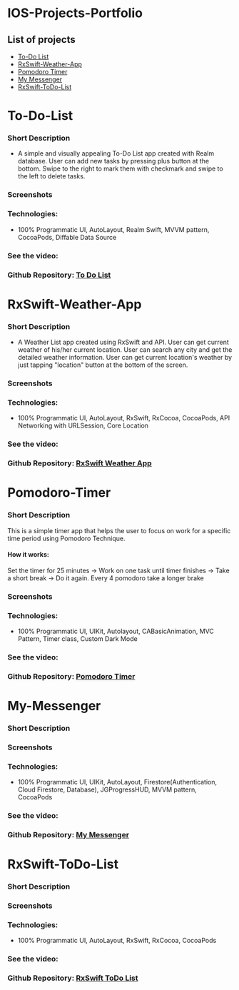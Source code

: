 # IOS-Projects-Portfolio

## List of projects
* [To-Do List](#To-Do-List)
* [RxSwift-Weather-App](#RxSwift-Weather-App)
* [Pomodoro Timer](#Pomodoro-Timer)
* [My Messenger](#My-Messenger)
* [RxSwift-ToDo-List](#RxSwift-ToDo-List)

# To-Do-List
### Short Description
* A simple and visually appealing To-Do List app created with Realm database. User can add new tasks by pressing plus button at the bottom. Swipe to the right to mark them with checkmark and swipe to the left to delete tasks.
### Screenshots
### Technologies: 
* 100% Programmatic UI, AutoLayout, Realm Swift, MVVM pattern, CocoaPods, Diffable Data Source
### See the video: 
### Github Repository: [To Do List](https://github.com/mukatayev1/ToDo-List-App)

# RxSwift-Weather-App
### Short Description
* A Weather List app created using RxSwift and API. User can get current weather of his/her current location. User can search any city and get the detailed weather information. User can get current location's weather by just tapping "location" button at the bottom of the screen.
### Screenshots
### Technologies:
* 100% Programmatic UI, AutoLayout, RxSwift, RxCocoa, CocoaPods, API Networking with URLSession, Core Location
### See the video: 
### Github Repository: [RxSwift Weather App](https://github.com/mukatayev1/RxSwift-Weather-App)

# Pomodoro-Timer
### Short Description
This is a simple timer app that helps the user to focus on work for a specific time period using Pomodoro Technique.
#### How it works:
Set the timer for 25 minutes -> Work on one task until timer finishes -> Take a short break -> Do it again. Every 4 pomodoro take a longer brake
### Screenshots
### Technologies:
* 100% Programmatic UI, UIKit, Autolayout, CABasicAnimation, MVC Pattern, Timer class, Custom Dark Mode
### See the video: 
### Github Repository: [Pomodoro Timer](https://github.com/mukatayev1/Pomodoro-Timer)

# My-Messenger
### Short Description
### Screenshots
### Technologies:
* 100% Programmatic UI, UIKit, AutoLayout, Firestore(Authentication, Cloud Firestore, Database), JGProgressHUD, MVVM pattern, CocoaPods
### See the video: 
### Github Repository: [My Messenger](https://github.com/mukatayev1/MyMessenger)

# RxSwift-ToDo-List
### Short Description
### Screenshots
### Technologies:
* 100% Programmatic UI, AutoLayout, RxSwift, RxCocoa, CocoaPods
### See the video: 
### Github Repository: [RxSwift ToDo List](https://github.com/mukatayev1/RxSwift-ToDo-List)

